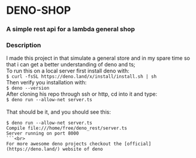 # DENO-SHOP
### A simple rest api for a lambda general shop

### Description
I made this project in that simulate a general store and in my spare time so that i can get a better understanding of deno and ts;<br>
To run this on a local server first install deno with:<br>
`$ curl -fsSL https://deno.land/x/install/install.sh | sh`<br>
Then verify you installation with:<br>
 `$ deno --version`<br>
After cloning his repo through ssh or http, cd into it and type:<br>
`$ deno run --allow-net server.ts`<br>
<br>
That should be it, and you should see this:
```
$ deno run --allow-net server.ts
Compile file:///home/free/deno_rest/server.ts
Server running on port 8000
```<br>
For more awesome deno projects checkout the [official](https://deno.land/) website of deno

